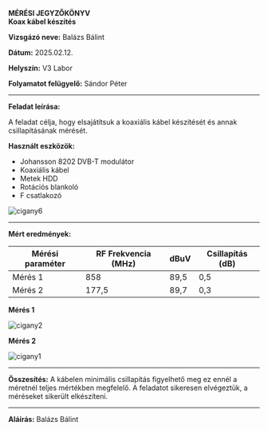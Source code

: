**MÉRÉSI JEGYZŐKÖNYV**  
**Koax kábel készítés**  

**Vizsgázó neve:** Balázs Bálint

**Dátum:** 2025.02.12.

**Helyszín:** V3 Labor

**Folyamatot felügyelő:** Sándor Péter  

---

**Feladat leírása:**

A feladat célja, hogy elsajátítsuk a koaxiális kábel készítését és annak csillapításának mérését.

**Használt eszközök:**

- Johansson 8202 DVB-T modulátor
- Koaxiális kábel
- Metek HDD
- Rotációs blankoló
- F csatlakozó
 
![cigany6](https://github.com/user-attachments/assets/43ab2296-4b2d-4b6d-88af-6f03e9119b02)

---

**Mért eredmények:**


| **Mérési paraméter** | **RF Frekvencia (MHz)** | **dBuV** |**Csillapítás (dB)**  |
|----------------------|-------------------------|----------|-----------------|
| Mérés 1              | 858                     | 89,5     | 0,5             |
| Mérés 2              | 177,5                   | 89,7     | 0,3             |

**Mérés 1**

![cigany2](https://github.com/user-attachments/assets/8615d3fa-2aaa-4b0e-83f4-7a80356257a7) 

**Mérés 2**
 
![cigany1](https://github.com/user-attachments/assets/47a56373-b302-4bc4-bdae-5f13ec20c0e3)

---

**Összesítés:**
 A kábelen minimális csillapítás figyelhető meg ez ennél a méretnél teljes mértékben megfelelő. A feladatot sikeresen elvégeztük, a méréseket sikerült elkészíteni.
 
---
**Aláírás:**
Balázs Bálint
